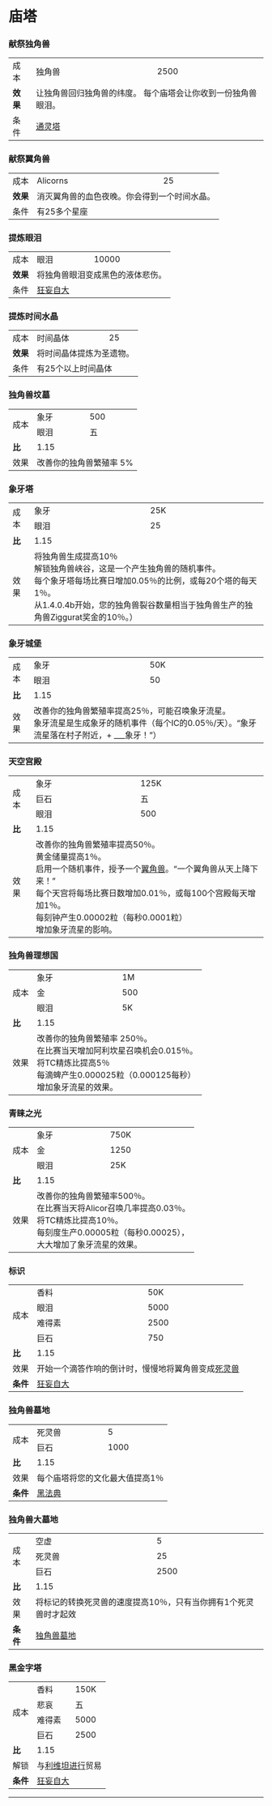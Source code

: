 # 庙塔

### 献祭独角兽
<table>
<tbody>
<tr>
<td>成本</td>
<td>独角兽</td>
<td>2500</td>
</tr>
<tr>
<td><strong>效果</strong></td>
<td colspan="2">让独角兽回归独角兽的纬度。 每个庙塔会让你收到一份独角兽眼泪。</td>
</tr>
<tr>
<td>条件</td>
<td colspan="2"><a href="#Buildings#Ziggurat">通灵塔</a></td>
</tr>
</tbody>
   </table>

### 献祭翼角兽

<table>
<tbody>
<tr>
<td>成本</td>
<td>Alicorns</td>
<td>25</td>
</tr>
<tr>
<td><strong>效果</strong></td>
<td colspan="2">消灭翼角兽的血色夜晚。你会得到一个时间水晶。</td>
</tr>
<tr>
<td>条件</td>
<td colspan="2">有25多个星座</td>
</tr>
</tbody>
   </table>

### 提炼眼泪

   <table>
<tbody>
<tr>
<td>成本</td>
<td>眼泪</td>
<td>10000</td>
</tr>
<tr>
<td><strong>效果</strong></td>
<td colspan="2">将独角兽眼泪变成黑色的液体悲伤。</td>
</tr>
<tr>
<td>条件</td>
<td colspan="2"><a href="#Metaphysics#Megalomania">狂妄自大</a></td>
</tr>
</tbody>
   </table>
   
### 提炼时间水晶
   <table>
<tbody>
<tr>
<td>成本</td>
<td>时间晶体</td>
<td>25</td>
</tr>
<tr>
<td><strong>效果</strong></td>
<td colspan="2">将时间晶体提炼为圣遗物。</td>
</tr>
<tr>
<td>条件</td>
<td colspan="2">有25个以上时间晶体</td>
</tr>
</tbody>
   </table>

### 独角兽坟墓
   <table>
<tbody>
<tr>
<td rowspan="2">成本</td>
<td>象牙</td>
<td>500</td>
</tr>
<tr>
<td>眼泪</td>
<td>五</td>
</tr>
<tr>
<td><strong>比</strong></td>
<td colspan="2">1.15</td>
</tr>
<tr>
<td>效果</td>
<td colspan="2">改善你的独角兽繁殖率 5%</td>
</tr>
</tbody>
   </table>

### 象牙塔
   <table>
<tbody>
<tr>
<td rowspan="2">成本</td>
<td>象牙</td>
<td>25K</td>
</tr>
<tr>
<td>眼泪</td>
<td>25</td>
</tr>
<tr>
<td><strong>比</strong></td>
<td colspan="2">1.15</td>
</tr>
<tr>
<td>效果</td>
<td colspan="2">将独角兽生成提高10％<br style="clear:both" />解锁独角兽峡谷，这是一个产生独角兽的随机事件。<br style="clear:both" />每个象牙塔每场比赛日增加0.05％的比例，或每20个塔的每天1％。<br style="clear:both" />从1.4.0.4b开始，您的独角兽裂谷数量相当于独角兽生产的独角兽Ziggurat奖金的10％。）</td>
</tr>
</tbody>
   </table>

### 象牙城堡
   <table>
<tbody>
<tr>
<td rowspan="2">成本</td>
<td>象牙</td>
<td>50K</td>
</tr>
<tr>
<td>眼泪</td>
<td>50</td>
</tr>
<tr>
<td><strong>比</strong></td>
<td colspan="2">1.15</td>
</tr>
<tr>
<td>效果</td>
<td colspan="2">改善你的独角兽繁殖率提高25％，可能召唤象牙流星。<br style="clear:both" />象牙流星是生成象牙的随机事件（每个IC的0.05％/天）。“象牙流星落在村子附近，+ ___象牙！”）</td>
</tr>
</tbody>
   </table>

### 天空宫殿
   <table>
<tbody>
<tr>
<td rowspan="3">成本</td>
<td>象牙</td>
<td>125K</td>
</tr>
<tr>
<td>巨石</td>
<td>五</td>
</tr>
<tr>
<td>眼泪</td>
<td>500</td>
</tr>
<tr>
<td><strong>比</strong></td>
<td colspan="2">1.15</td>
</tr>
<tr>
<td>效果</td>
<td colspan="2">改善你的独角兽繁殖率提高50％。<br style="clear:both" />黄金储量提高1％。<br style="clear:both" />启用一个随机事件，授予一个<a href="#alicorns">翼角兽</a>。“一个翼角兽从天上降下来！”<br style="clear:both" />每个天宫将每场比赛日数增加0.01％，或每100个宫殿每天增加1％。<br style="clear:both" />每刻钟产生0.00002粒（每秒0.0001粒）<br style="clear:both" />增加象牙流星的影响。</td>
</tr>
</tbody>
   </table>

### 独角兽理想国
   <table>
<tbody>
<tr>
<td rowspan="3">成本</td>
<td>象牙</td>
<td>1M</td>
</tr>
<tr>
<td>金</td>
<td>500</td>
</tr>
<tr>
<td>眼泪</td>
<td>5K</td>
</tr>
<tr>
<td><strong>比</strong></td>
<td colspan="2">1.15</td>
</tr>
<tr>
<td>效果</td>
<td colspan="2">改善你的独角兽繁殖率 250％。<br style="clear:both" />在比赛当天增加阿利坎星召唤机会0.015％。<br style="clear:both" />将TC精炼比提高5％<br style="clear:both" />每滴蜱产生0.000025粒（0.000125每秒）<br style="clear:both" />增加象牙流星的效果。</td>
</tr>
</tbody>
   </table>

### 青睐之光
   <table>
<tbody>
<tr>
<td rowspan="3">成本</td>
<td>象牙</td>
<td>750K</td>
</tr>
<tr>
<td>金</td>
<td>1250</td>
</tr>
<tr>
<td>眼泪</td>
<td>25K</td>
</tr>
<tr>
<td><strong>比</strong></td>
<td colspan="2">1.15</td>
</tr>
<tr>
<td>效果</td>
<td colspan="2">改善你的独角兽繁殖率500％。<br style="clear:both" />在比赛当天将Alicor召唤几率提高0.03％。<br style="clear:both" />将TC精炼比提高10％。<br style="clear:both" /> 每刻度生产0.00005粒（每秒0.00025），<br style="clear:both" />大大增加了象牙流星的效果。</td>
</tr>
</tbody>
   </table>

### 标识
   <table>
<tbody>
<tr>
<td rowspan="4">成本</td>
<td>香料</td>
<td>50K</td>
</tr>
<tr>
<td>眼泪</td>
<td>5000</td>
</tr>
<tr>
<td>难得素</td>
<td>2500</td>
</tr>
<tr>
<td>巨石</td>
<td>750</td>
</tr>
<tr>
<td><strong>比</strong></td>
<td colspan="2">1.15</td>
</tr>
<tr>
<td>效果</td>
<td colspan="2">开始一个滴答作响的倒计时，慢慢地将翼角兽变成<a href="#necrocorns">死灵兽</a></td>
</tr>
<tr>
<td><strong>条件</strong></td>
<td colspan="2"><a href="#Metaphysics#Megalomania">狂妄自大</a></td>
</tr>
</tbody>
   </table>

### 独角兽墓地
   <table>
<tbody>
<tr>
<td rowspan="2">成本</td>
<td>死灵兽</td>
<td>5</td>
</tr>
<tr>
<td>巨石</td>
<td>1000</td>
</tr>
<tr>
<td><strong>比</strong></td>
<td colspan="2">1.15</td>
</tr>
<tr>
<td>效果</td>
<td colspan="2">每个庙塔将您的文化最大值提高1％</td>
</tr>
<tr>
<td><strong>条件</strong></td>
<td colspan="2"><a href="#Metaphysics#Black_Codex">黑法典</a></td>
</tr>
</tbody>
   </table>

### 独角兽大墓地
   <table>
<tbody>
<tr>
<td rowspan="3">成本</td>
<td>空虚</td>
<td>5</td>
</tr>
<tr>
<td>死灵兽</td>
<td>25</td>
</tr>
<tr>
<td>巨石</td>
<td>2500</td>
</tr>
<tr>
<td><strong>比</strong></td>
<td colspan="2">1.15</td>
</tr>
<tr>
<td>效果</td>
<td colspan="2">将标记的转换死灵兽的速度提高10％，只有当你拥有1个死灵兽时才起效</td>
</tr>
<tr>
<td><strong>条件</strong></td>
<td colspan="2"><a href="#Religion#Unicorn_Graveyard">独角兽墓地</a></td>
</tr>
</tbody>
   </table>

### 黑金字塔
   <table>
<tbody>
<tr>
<td rowspan="4">成本</td>
<td>香料</td>
<td>150K</td>
</tr>
<tr>
<td>悲哀</td>
<td>五</td>
</tr>
<tr>
<td>难得素</td>
<td>5000</td>
</tr>
<tr>
<td>巨石</td>
<td>2500</td>
</tr>
<tr>
<td><strong>比</strong></td>
<td colspan="2">1.15</td>
</tr>
<tr>
<td>解锁</td>
<td colspan="2">与<a href="?file=001-猫咪百科/05-贸易#利维坦">利维坦进行</a>贸易</td>
</tr>
<tr>
<td><strong>条件</strong></td>
<td colspan="2"><a href="#Metaphysics#Megalomania">狂妄自大</a></td>
</tr>
</tbody>
   </table>
   <hr />
  </div>
 </div>